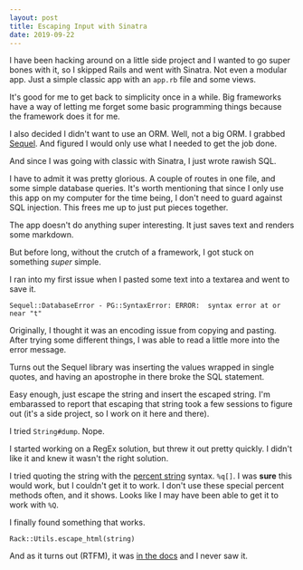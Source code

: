 ```yaml
---
layout: post
title: Escaping Input with Sinatra
date: 2019-09-22
---
```


I have been hacking around on a little side project and I wanted to go super bones with it, so I skipped Rails and went with Sinatra. Not even a modular app. Just a simple classic app with an `app.rb` file and some views.

It's good for me to get back to simplicity once in a while. Big frameworks have a way of letting me forget some basic programming things because the framework does it for me.

I also decided I didn't want to use an ORM. Well, not a big ORM. I grabbed [Sequel](http://sequel.jeremyevans.net/). And figured I would only use what I needed to get the job done.

And since I was going with classic with Sinatra, I just wrote rawish SQL.

I have to admit it was pretty glorious. A couple of routes in one file, and some simple database queries. It's worth mentioning that since I only use this app on my computer for the time being, I don't need to guard against SQL injection. This frees me up to just put pieces together.

The app doesn't do anything super interesting. It just saves text and renders some markdown.

But before long, without the crutch of a framework, I got stuck on something *super* simple.

I ran into my first issue when I pasted some text into a textarea and went to save it. 

    Sequel::DatabaseError - PG::SyntaxError: ERROR:  syntax error at or near "t"

Originally, I thought it was an encoding issue from copying and pasting. After trying some different things, I was able to read a little more into the error message.

Turns out the Sequel library was inserting the values wrapped in single quotes, and having an apostrophe in there broke the SQL statement.

Easy enough, just escape the string and insert the escaped string. I'm embarassed to report that escaping that string took a few sessions to figure out (it's a side project, so I work on it here and there).

I tried `String#dump`. Nope.

I started working on a RegEx solution, but threw it out pretty quickly. I didn't like it and knew it wasn't the right solution.

I tried quoting the string with the [percent string](https://ruby-doc.com/core/doc/syntax/literals_rdoc.html#label-Percent+Strings) syntax. `%q[]`. I was **sure** this would work, but I couldn't get it to work. I don't use these special percent methods often, and it shows. Looks like I may have been able to get it to work with `%Q`.

I finally found something that works.

    Rack::Utils.escape_html(string)


And as it turns out (RTFM), it was [in the docs](http://sinatrarb.com/faq.html#escape_html) and I never saw it.


